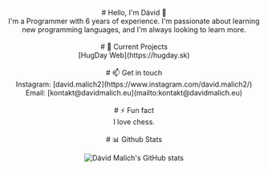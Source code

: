 <div align="center">
# Hello, I'm Dávid 👋<br>
I'm a Programmer with 6 years of experience. I'm passionate about learning new programming languages, and I'm always looking to learn more.
<br><br>
# 🔭 Current Projects<br>
[HugDay Web](https://hugday.sk)
<br><br>
# 📫 Get in touch<br>
Instagram: [david.malich2](https://www.instagram.com/david.malich2/)<br>
Email: [kontakt@davidmalich.eu](mailto:kontakt@davidmalich.eu)
<br><br>
# ⚡ Fun fact<br>
I love chess.
<br><br>
# 📊 Github Stats
<br>

![Dávid Malich's GitHub stats](https://github-readme-stats.vercel.app/api?username=JesusChrist69&show_icons=true&count_private=true&hide_border=true&theme=radical)

  </div>

